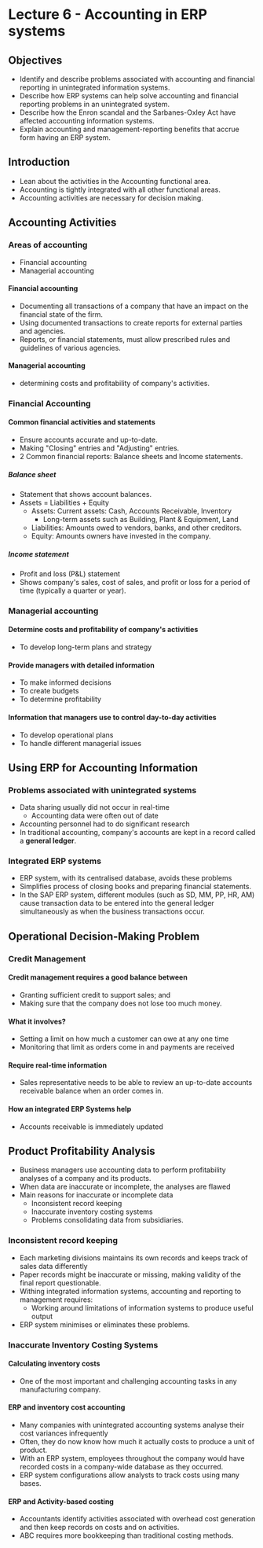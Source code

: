 # Lecture 6 - Accounting in ERP systems

## Objectives

- Identify and describe problems associated with accounting and financial
  reporting in unintegrated information systems.
- Describe how ERP systems can help solve accounting and financial reporting
  problems in an unintegrated system.
- Describe how the Enron scandal and the Sarbanes-Oxley Act have affected
  accounting information systems.
- Explain accounting and management-reporting benefits that accrue form having
  an ERP system.

## Introduction

- Lean about the activities in the Accounting functional area.
- Accounting is tightly integrated with all other functional areas.
- Accounting activities are necessary for decision making.

## Accounting Activities

### Areas of accounting

- Financial accounting
- Managerial accounting

#### Financial accounting

- Documenting all transactions of a company that have an impact on the financial
  state of the firm.
- Using documented transactions to create reports for external parties and
  agencies.
- Reports, or financial statements, must allow prescribed rules and guidelines
  of various agencies.

#### Managerial accounting

- determining costs and profitability of company's activities.

### Financial Accounting

#### Common financial activities and statements

- Ensure accounts accurate and up-to-date.
- Making "Closing" entries and "Adjusting" entries.
- 2 Common financial reports: Balance sheets and Income statements.

##### Balance sheet

- Statement that shows account balances.
- Assets = Liabilities + Equity
  - Assets: Current assets: Cash, Accounts Receivable, Inventory
    - Long-term assets such as Building, Plant & Equipment, Land
  - Liabilities: Amounts owed to vendors, banks, and other creditors.
  - Equity: Amounts owners have invested in the company.

##### Income statement

- Profit and loss (P&L) statement
- Shows company's sales, cost of sales, and profit or loss for a period of time
  (typically a quarter or year).

### Managerial accounting

#### Determine costs and profitability of company's activities

- To develop long-term plans and strategy

#### Provide managers with detailed information

- To make informed decisions
- To create budgets
- To determine profitability

#### Information that managers use to control day-to-day activities

- To develop operational plans
- To handle different managerial issues

## Using ERP for Accounting Information

### Problems associated with unintegrated systems

- Data sharing usually did not occur in real-time
  - Accounting data were often out of date
- Accounting personnel had to do significant research
- In traditional accounting, company's accounts are kept in a record called a
  **general ledger**.

### Integrated ERP systems

- ERP system, with its centralised database, avoids these problems
- Simplifies process of closing books and preparing financial statements.
- In the SAP ERP system, different modules (such as SD, MM, PP, HR, AM) cause
  transaction data to be entered into the general ledger simultaneously as when
  the business transactions occur.

## Operational Decision-Making Problem

### Credit Management

#### Credit management requires a good balance between

- Granting sufficient credit to support sales; and
- Making sure that the company does not lose too much money.

#### What it involves?

- Setting a limit on how much a customer can owe at any one time
- Monitoring that limit as orders come in and payments are received

#### Require real-time information

- Sales representative needs to be able to review an up-to-date accounts
  receivable balance when an order comes in.

#### How an integrated ERP Systems help

- Accounts receivable is immediately updated

## Product Profitability Analysis

- Business managers use accounting data to perform profitability analyses of a
  company and its products.
- When data are inaccurate or incomplete, the analyses are flawed
- Main reasons for inaccurate or incomplete data
  - Inconsistent record keeping
  - Inaccurate inventory costing systems
  - Problems consolidating data from subsidiaries.

### Inconsistent record keeping

- Each marketing divisions maintains its own records and keeps track of sales
  data differently
- Paper records might be inaccurate or missing, making validity of the final
  report questionable.
- Withing integrated information systems, accounting and reporting to management
  requires:
  - Working around limitations of information systems to produce useful output
- ERP system minimises or eliminates these problems.

### Inaccurate Inventory Costing Systems

#### Calculating inventory costs

- One of the most important and challenging accounting tasks in any
  manufacturing company.

#### ERP and inventory cost accounting

- Many companies with unintegrated accounting systems analyse their cost
  variances infrequently
- Often, they do now know how much it actually costs to produce a unit of
  product.
- With an ERP system, employees throughout the company would have recorded costs
  in a company-wide database as they occurred.
- ERP system configurations allow analysts to track costs using many bases.

#### ERP and Activity-based costing

- Accountants identify activities associated with overhead cost generation and
  then keep records on costs and on activities.
- ABC requires more bookkeeping than traditional costing methods.
